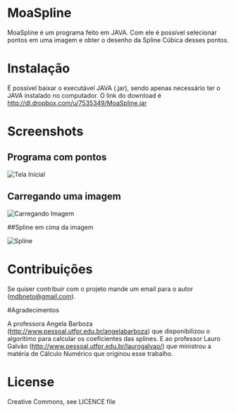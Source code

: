 # MoaSpline

MoaSpline é um programa feito em JAVA. Com ele é possível selecionar pontos em uma imagem e obter o desenho da Spline Cúbica desses pontos.

# Instalação

É possivel baixar o executável JAVA (.jar), sendo apenas necessário ter o JAVA instalado no computador.
O link do download é http://dl.dropbox.com/u/7535349/MoaSpline.jar

# Screenshots

## Programa com pontos

![Tela Inicial](http://dl.dropbox.com/u/7535349/MoaSplinePic/moaspline1.png)


## Carregando uma imagem

![Carregando Imagem](http://dl.dropbox.com/u/7535349/MoaSplinePic/moaspline2.png)

##Spline em cima da imagem

![Spline](http://dl.dropbox.com/u/7535349/MoaSplinePic/moaspline3.png)

# Contribuições

Se quiser contribuir com o projeto mande um email para o autor (mdbneto@gmail.com).

#Agradecimentos

A professora Angela Barboza (http://www.pessoal.utfpr.edu.br/angelabarboza) que disponibilizou o algorítimo para calcular os coeficientes das splines. E ao professor Lauro Galvão (http://www.pessoal.utfpr.edu.br/laurogalvao/) que ministrou a matéria de Cálculo Numérico que originou esse trabalho.

# License 

Creative Commons, see LICENCE file